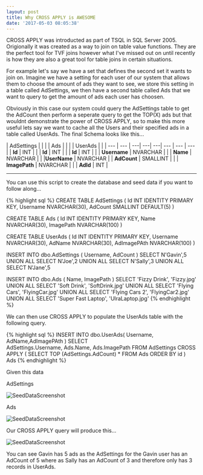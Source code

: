 ```yaml
---
layout: post
title: Why CROSS APPLY is AWESOME
date: '2017-05-03 08:05:38'
---
```


CROSS APPLY was introducted as part of TSQL in SQL Server 2005. Origionally it was created as a way to join on table value functions. They are the perfect tool for TVF joins however what I've missed out on until recently is how they are also a great tool for table joins in certain situations. 

For example let's say we have a set that defines the second set it wants to join on. Imagine we have a setting for each user of our system that allows them to choose the amount of ads they want to see, we store this setting in a table called AdSettings, we then have a second table called Ads that we want to query to get the amount of ads each user has choosen. 

Obviously in this case our system could query the AdSettings table to get the AdCount then perform a seperate query to get the TOP(X) ads but that wouldnt demonstrate the power of CROSS APPLY, so to make this more useful lets say we want to cache all the Users and their specified ads in a table called UserAds. The final Schema looks like this...

| AdSettings | | | |  Ads | | | | UserAds | |
| --- | --- | ---| ---| ---| --- | --- | --- | 
| **Id** | INT | | | **Id** | INT | | | **Id** | INT | | 
| **Username** | NVARCHAR | | | **Name** | NVARCHAR | | |**UserName** | NVARCHAR |
| **AdCount** | SMALLINT | | | **ImagePath** | NVARCHAR | | | **AdId** | INT |

---
You can use this script to create the database and seed data if you want to follow along...

{% highlight sql %}
CREATE TABLE AdSettings
(
	Id INT IDENTITY PRIMARY KEY,
	Username NVARCHAR(30),
	AdCount SMALLINT DEFAULT(5)
)

CREATE TABLE Ads
(
	Id INT IDENTITY PRIMARY KEY,
	Name NVARCHAR(30),
	ImagePath NVARCHAR(100)
)

CREATE TABLE UserAds
(
	Id INT IDENTITY PRIMARY KEY,
	Username NVARCHAR(30),
	AdName NVARCHAR(30),
	AdImagePAth NVARCHAR(100)
)

INSERT INTO dbo.AdSettings
        ( Username, AdCount )
SELECT N'Gavin',5
UNION ALL SELECT N'Joe',2 
UNION ALL SELECT  N'Sally',3 
UNION ALL SELECT N'Jane',5

INSERT INTO dbo.Ads
        ( Name, ImagePath )
SELECT 'Fizzy Drink', 'Fizzy.jpg'
UNION ALL SELECT 'Soft Drink', 'SoftDrink.jpg'
UNION ALL SELECT 'Flying Cars', 'FlyingCar.jpg'
UNION ALL SELECT 'Flying Cars 2', 'FlyingCar2.jpg'
UNION ALL SELECT 'Super Fast Laptop', 'UlraLaptop.jpg'
{% endhighlight %}

We can then use CROSS APPLY to populate the UserAds table with the following query.

{% highlight sql %}
INSERT INTO dbo.UserAds( Username, AdName,AdImagePAth )
SELECT  
	AdSettings.Username, 
	Ads.Name, 
	Ads.ImagePath 
FROM 
	AdSettings
	CROSS APPLY
        (
        	SELECT TOP (AdSettings.AdCount) *
        	FROM  Ads
        	ORDER BY id
        ) Ads
{% endhighlight %}

Given this data 

AdSettings

![SeedDataScreenshot]({{site.url}}/content/images/cross-apply/adsettings.JPG)

Ads

![SeedDataScreenshot]({{site.url}}/content/images/cross-apply/ads.JPG)

Our CROSS APPLY query will produce this...

![SeedDataScreenshot]({{site.url}}/content/images/cross-apply/userads.JPG)

You can see Gavin has 5 ads as the AdSettings for the Gavin user has an AdCount of 5 where as Sally has an AdCount of 3 and therefore only has 3 records in UserAds.
